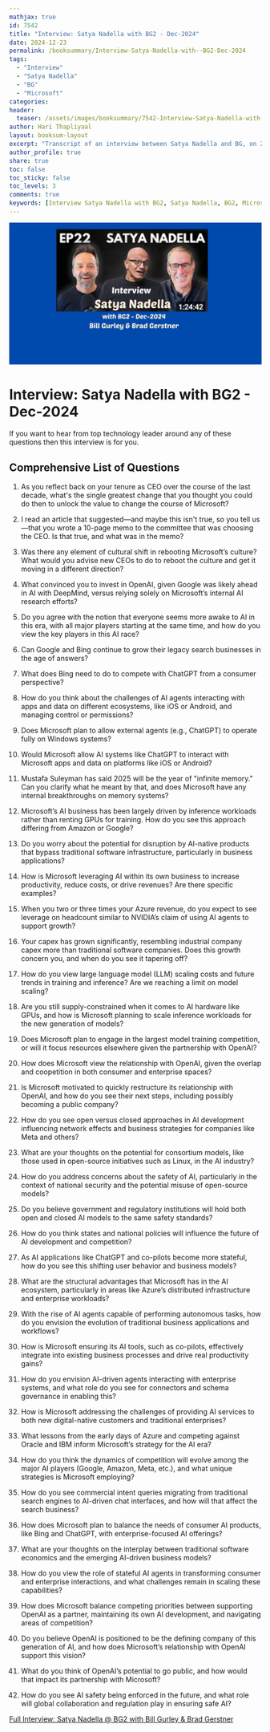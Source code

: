 ```yaml
---
mathjax: true
id: 7542
title: "Interview: Satya Nadella with BG2 - Dec-2024"
date: 2024-12-23
permalink: /booksummary/Interview-Satya-Nadella-with--BG2-Dec-2024
tags:
  - "Interview"
  - "Satya Nadella"
  - "BG"
  - "Microsoft"
categories:
header:
  teaser: /assets/images/booksummary/7542-Interview-Satya-Nadella-with--BG2-Dec-2024.jpg
author: Hari Thapliyaal
layout: booksum-layout
excerpt: "Transcript of an interview between Satya Nadella and BG, on 2 Dec 2024. "
author_profile: true
share: true
toc: false
toc_sticky: false
toc_levels: 3
comments: true
keywords: [Interview Satya Nadella with BG2, Satya Nadella, BG2, Microsoft]
---
```


![Interview: Satya Nadella with BG, 2 Dec 2024](/assets/images/booksummary/7542-Interview-Satya-Nadella-with--BG2-Dec-2024.jpg)

# Interview: Satya Nadella with BG2 - Dec-2024

If you want to hear from top technology leader around any of these questions then this interview is for you.

## Comprehensive List of Questions

1. As you reflect back on your tenure as CEO over the course of the last decade, what's the single greatest change that you thought you could do then to unlock the value to change the course of Microsoft?

2. I read an article that suggested—and maybe this isn't true, so you tell us—that you wrote a 10-page memo to the committee that was choosing the CEO. Is that true, and what was in the memo?

3. Was there any element of cultural shift in rebooting Microsoft’s culture? What would you advise new CEOs to do to reboot the culture and get it moving in a different direction?

4. What convinced you to invest in OpenAI, given Google was likely ahead in AI with DeepMind, versus relying solely on Microsoft’s internal AI research efforts?

5. Do you agree with the notion that everyone seems more awake to AI in this era, with all major players starting at the same time, and how do you view the key players in this AI race?

6. Can Google and Bing continue to grow their legacy search businesses in the age of answers?

7. What does Bing need to do to compete with ChatGPT from a consumer perspective?

8. How do you think about the challenges of AI agents interacting with apps and data on different ecosystems, like iOS or Android, and managing control or permissions?

9. Does Microsoft plan to allow external agents (e.g., ChatGPT) to operate fully on Windows systems?

10. Would Microsoft allow AI systems like ChatGPT to interact with Microsoft apps and data on platforms like iOS or Android?

11. Mustafa Suleyman has said 2025 will be the year of "infinite memory." Can you clarify what he meant by that, and does Microsoft have any internal breakthroughs on memory systems?

12. Microsoft’s AI business has been largely driven by inference workloads rather than renting GPUs for training. How do you see this approach differing from Amazon or Google?

13. Do you worry about the potential for disruption by AI-native products that bypass traditional software infrastructure, particularly in business applications?

14. How is Microsoft leveraging AI within its own business to increase productivity, reduce costs, or drive revenues? Are there specific examples?

15. When you two or three times your Azure revenue, do you expect to see leverage on headcount similar to NVIDIA’s claim of using AI agents to support growth?

16. Your capex has grown significantly, resembling industrial company capex more than traditional software companies. Does this growth concern you, and when do you see it tapering off?

17. How do you view large language model (LLM) scaling costs and future trends in training and inference? Are we reaching a limit on model scaling?

18. Are you still supply-constrained when it comes to AI hardware like GPUs, and how is Microsoft planning to scale inference workloads for the new generation of models?

19. Does Microsoft plan to engage in the largest model training competition, or will it focus resources elsewhere given the partnership with OpenAI?

20. How does Microsoft view the relationship with OpenAI, given the overlap and coopetition in both consumer and enterprise spaces?

21. Is Microsoft motivated to quickly restructure its relationship with OpenAI, and how do you see their next steps, including possibly becoming a public company?

22. How do you see open versus closed approaches in AI development influencing network effects and business strategies for companies like Meta and others?

23. What are your thoughts on the potential for consortium models, like those used in open-source initiatives such as Linux, in the AI industry?

24. How do you address concerns about the safety of AI, particularly in the context of national security and the potential misuse of open-source models?

25. Do you believe government and regulatory institutions will hold both open and closed AI models to the same safety standards?

26. How do you think states and national policies will influence the future of AI development and competition?

27. As AI applications like ChatGPT and co-pilots become more stateful, how do you see this shifting user behavior and business models?

28. What are the structural advantages that Microsoft has in the AI ecosystem, particularly in areas like Azure’s distributed infrastructure and enterprise workloads?

29. With the rise of AI agents capable of performing autonomous tasks, how do you envision the evolution of traditional business applications and workflows?

30. How is Microsoft ensuring its AI tools, such as co-pilots, effectively integrate into existing business processes and drive real productivity gains?

31. How do you envision AI-driven agents interacting with enterprise systems, and what role do you see for connectors and schema governance in enabling this?

32. How is Microsoft addressing the challenges of providing AI services to both new digital-native customers and traditional enterprises?

33. What lessons from the early days of Azure and competing against Oracle and IBM inform Microsoft’s strategy for the AI era?

34. How do you think the dynamics of competition will evolve among the major AI players (Google, Amazon, Meta, etc.), and what unique strategies is Microsoft employing?

35. How do you see commercial intent queries migrating from traditional search engines to AI-driven chat interfaces, and how will that affect the search business?

36. How does Microsoft plan to balance the needs of consumer AI products, like Bing and ChatGPT, with enterprise-focused AI offerings?

37. What are your thoughts on the interplay between traditional software economics and the emerging AI-driven business models?

38. How do you view the role of stateful AI agents in transforming consumer and enterprise interactions, and what challenges remain in scaling these capabilities?

39. How does Microsoft balance competing priorities between supporting OpenAI as a partner, maintaining its own AI development, and navigating areas of competition?

40. Do you believe OpenAI is positioned to be the defining company of this generation of AI, and how does Microsoft’s relationship with OpenAI support this vision?

41. What do you think of OpenAI’s potential to go public, and how would that impact its partnership with Microsoft?

42. How do you see AI safety being enforced in the future, and what role will global collaboration and regulation play in ensuring safe AI?

[Full Interview: Satya Nadella @ BG2 with Bill Gurley & Brad Gerstner](https://www.youtube.com/watch?v=9NtsnzRFJ_o&t=2236s)
